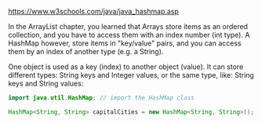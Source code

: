 https://www.w3schools.com/java/java_hashmap.asp

In the ArrayList chapter, you learned that Arrays store items as an ordered collection, and you have to access them with an index number (int type). A HashMap however, store items in "key/value" pairs, and you can access them by an index of another type (e.g. a String).

One object is used as a key (index) to another object (value). It can store different types: String keys and Integer values, or the same type, like: String keys and String values:

```java
import java.util.HashMap; // import the HashMap class

HashMap<String, String> capitalCities = new HashMap<String, String>();
```
